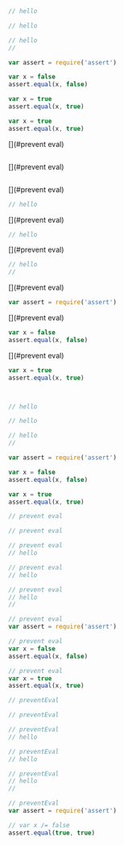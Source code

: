 
```javascript
```

```javascript

```

```javascript
// hello
```

```javascript
// hello

```

```javascript
// hello
//
```

```javascript
var assert = require('assert')
```

```javascript
var x = false
assert.equal(x, false)
```

```javascript
var x = true
assert.equal(x, true)
```

```javascript
var x = true
assert.equal(x, true)
```

[](#prevent eval)
```js
```

[](#prevent eval)
```javascript

```

[](#prevent eval)
```javascript
// hello
```

[](#prevent eval)
```javascript
// hello

```

[](#prevent eval)
```javascript
// hello
//
```

[](#prevent eval)
```javascript
var assert = require('assert')
```

[](#prevent eval)
```javascript
var x = false
assert.equal(x, false)
```

[](#prevent eval)
```javascript
var x = true
assert.equal(x, true)
```

[](#preventeval)
```javascript
```

[](#preventeval)
```javascript

```

[](#preventeval)
```javascript
// hello
```

[](#preventeval)
```javascript
// hello

```

[](#preventeval)
```javascript
// hello
//
```

[](#preventeval)
```javascript
var assert = require('assert')
```

[](#preventeval)
```javascript
var x = false
assert.equal(x, false)
```

[](#preventeval)
```javascript
var x = true
assert.equal(x, true)
```

```javascript
// prevent eval
```

```javascript
// prevent eval

```

```javascript
// prevent eval
// hello
```

```javascript
// prevent eval
// hello

```

```javascript
// prevent eval
// hello
//
```

```javascript
// prevent eval
var assert = require('assert')
```

```javascript
// prevent eval
var x = false
assert.equal(x, false)
```

```javascript
// prevent eval
var x = true
assert.equal(x, true)
```

```javascript
// preventEval
```

```javascript
// preventEval

```

```javascript
// preventEval
// hello
```

```javascript
// preventEval
// hello

```

```javascript
// preventEval
// hello
//
```

```javascript
// preventEval
var assert = require('assert')
```

```javascript
// var x /= false
assert.equal(true, true)
```
